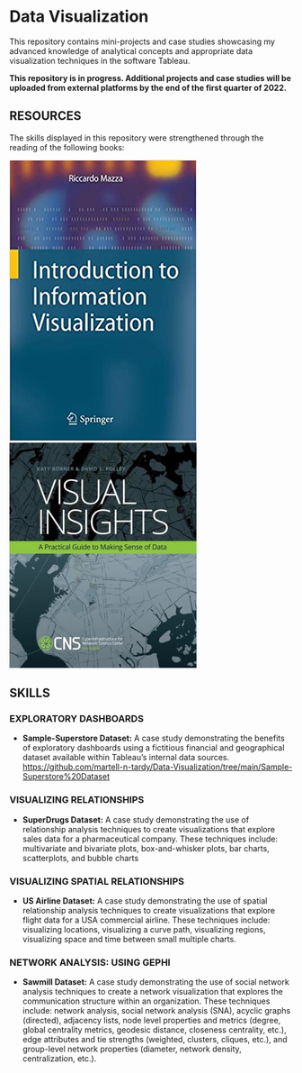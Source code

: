 # Data Visualization
This repository contains mini-projects and case studies showcasing my advanced knowledge of analytical concepts and appropriate data visualization techniques in the software Tableau.

**This repository is in progress. Additional projects and case studies will be uploaded from external platforms by the end of the first quarter of 2022.**

## RESOURCES
The skills displayed in this repository were strengthened through the reading of the following books:

![](https://github.com/martell-n-tardy/Data-Visualization/blob/main/Images/Intro%20to%20Info%20Vis.jpg)
![](https://github.com/martell-n-tardy/Data-Visualization/blob/main/Images/Visual-Insights.jpeg)

## SKILLS
### EXPLORATORY DASHBOARDS
* **Sample-Superstore Dataset:** A case study demonstrating the benefits of exploratory dashboards using a fictitious financial and geographical dataset available within Tableau’s internal data sources.
  https://github.com/martell-n-tardy/Data-Visualization/tree/main/Sample-Superstore%20Dataset

### VISUALIZING RELATIONSHIPS
* **SuperDrugs Dataset:** A case study demonstrating the use of relationship analysis techniques to create visualizations that explore sales data for a pharmaceutical company. These techniques include: multivariate and bivariate plots, box-and-whisker plots, bar charts, scatterplots, and bubble charts

### VISUALIZING SPATIAL RELATIONSHIPS 
* **US Airline Dataset:** A case study demonstrating the use of spatial relationship analysis techniques to create visualizations that explore flight data for a USA commercial airline. These techniques include: visualizing locations, visualizing a curve path, visualizing regions, visualizing space and time between small multiple charts.

### NETWORK ANALYSIS: USING GEPHI
* **Sawmill Dataset:** A case study demonstrating the use of social network analysis techniques to create a network visualization that explores the communication structure within an organization. These techniques include: network analysis, social network analysis (SNA), acyclic graphs (directed), adjacency lists, node level properties and metrics (degree, global centrality metrics, geodesic distance, closeness centrality, etc.), edge attributes and tie strengths (weighted, clusters, cliques, etc.), and group-level network properties (diameter, network density, centralization, etc.).
